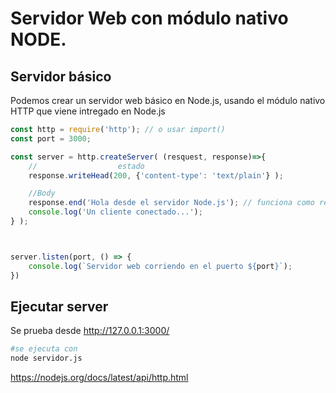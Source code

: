 # Servidor Web con módulo nativo NODE.

## Servidor básico
Podemos crear un servidor web básico en Node.js, 
usando el módulo nativo HTTP que viene intregado en Node.js
```js
const http = require('http'); // o usar import()
const port = 3000;

const server = http.createServer( (resquest, response)=>{
    //                  estado 
    response.writeHead(200, {'content-type': 'text/plain'} );

    //Body
    response.end('Hola desde el servidor Node.js'); // funciona como return, ahi termina la "ejecucion"
    console.log('Un cliente conectado...');
} );



server.listen(port, () => {
    console.log(`Servidor web corriendo en el puerto ${port}`);
})
```
## Ejecutar server
Se prueba desde http://127.0.0.1:3000/
```bash
#se ejecuta con 
node servidor.js
```

https://nodejs.org/docs/latest/api/http.html

